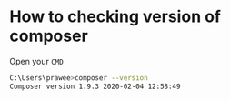 # How to checking version of composer

Open your `CMD`

```bash
C:\Users\prawee>composer --version
Composer version 1.9.3 2020-02-04 12:58:49
```
